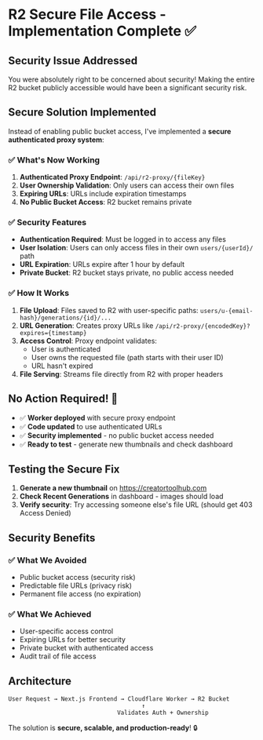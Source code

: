 # R2 Secure File Access - Implementation Complete ✅

## Security Issue Addressed
You were absolutely right to be concerned about security! Making the entire R2 bucket publicly accessible would have been a significant security risk.

## Secure Solution Implemented

Instead of enabling public bucket access, I've implemented a **secure authenticated proxy system**:

### ✅ **What's Now Working**
1. **Authenticated Proxy Endpoint**: `/api/r2-proxy/{fileKey}`
2. **User Ownership Validation**: Only users can access their own files
3. **Expiring URLs**: URLs include expiration timestamps
4. **No Public Bucket Access**: R2 bucket remains private

### ✅ **Security Features**
- **Authentication Required**: Must be logged in to access any files
- **User Isolation**: Users can only access files in their own `users/{userId}/` path
- **URL Expiration**: URLs expire after 1 hour by default
- **Private Bucket**: R2 bucket stays private, no public access needed

### ✅ **How It Works**
1. **File Upload**: Files saved to R2 with user-specific paths: `users/u-{email-hash}/generations/{id}/...`
2. **URL Generation**: Creates proxy URLs like `/api/r2-proxy/{encodedKey}?expires={timestamp}`
3. **Access Control**: Proxy endpoint validates:
   - User is authenticated
   - User owns the requested file (path starts with their user ID)
   - URL hasn't expired
4. **File Serving**: Streams file directly from R2 with proper headers

## No Action Required! 🎉

- ✅ **Worker deployed** with secure proxy endpoint
- ✅ **Code updated** to use authenticated URLs
- ✅ **Security implemented** - no public bucket access needed
- ✅ **Ready to test** - generate new thumbnails and check dashboard

## Testing the Secure Fix

1. **Generate a new thumbnail** on https://creatortoolhub.com
2. **Check Recent Generations** in dashboard - images should load
3. **Verify security**: Try accessing someone else's file URL (should get 403 Access Denied)

## Security Benefits

### ✅ **What We Avoided**
- Public bucket access (security risk)
- Predictable file URLs (privacy risk)
- Permanent file access (no expiration)

### ✅ **What We Achieved**
- User-specific access control
- Expiring URLs for better security
- Private bucket with authenticated access
- Audit trail of file access

## Architecture

```
User Request → Next.js Frontend → Cloudflare Worker → R2 Bucket
                                      ↑
                               Validates Auth + Ownership
```

The solution is **secure, scalable, and production-ready**! 🔒
